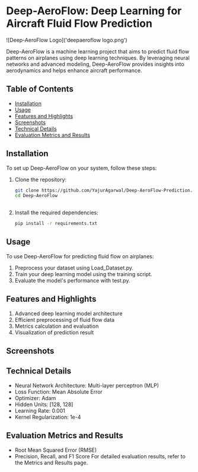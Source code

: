 # Deep-AeroFlow: Deep Learning for Aircraft Fluid Flow Prediction

![Deep-AeroFlow Logo]('deepaeroflow logo.png')

Deep-AeroFlow is a machine learning project that aims to predict fluid flow patterns on airplanes using deep learning techniques. By leveraging neural networks and advanced modeling, Deep-AeroFlow provides insights into aerodynamics and helps enhance aircraft performance.

## Table of Contents

- [Installation](#installation)
- [Usage](#usage)
- [Features and Highlights](#features-and-highlights)
- [Screenshots](#screenshots)
- [Technical Details](#technical-details)
- [Evaluation Metrics and Results](#evaluation-metrics-and-results)

## Installation

To set up Deep-AeroFlow on your system, follow these steps:

1. Clone the repository:
   ```sh
   git clone https://github.com/YajurAgarwal/Deep-AeroFlow-Prediction.git
   cd Deep-AeroFlow
  
2. Install the required dependencies:
   ```sh
   pip install -r requirements.txt

## Usage
To use Deep-AeroFlow for predicting fluid flow on airplanes:

1. Preprocess your dataset using Load_Dataset.py.
2. Train your deep learning model using the training script.
3. Evaluate the model's performance with test.py.

   
## Features and Highlights
1. Advanced deep learning model architecture
2. Efficient preprocessing of fluid flow data
3. Metrics calculation and evaluation
4. Visualization of prediction result

## Screenshots

## Technical Details
- Neural Network Architecture: Multi-layer perceptron (MLP)
- Loss Function: Mean Absolute Error
- Optimizer: Adam
- Hidden Units: [128, 128]
- Learning Rate: 0.001
- Kernel Regularization: 1e-4

## Evaluation Metrics and Results
- Root Mean Squared Error (RMSE)
- Precision, Recall, and F1 Score
For detailed evaluation results, refer to the Metrics and Results page.
